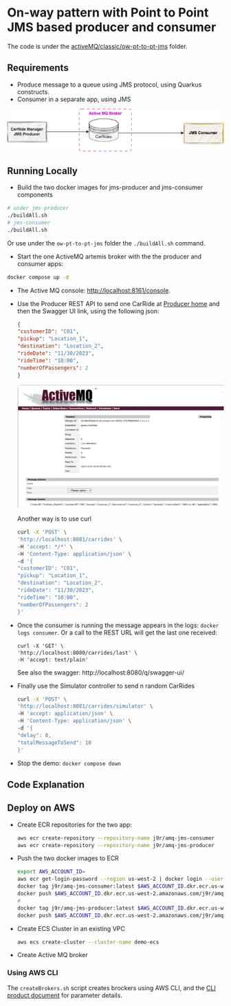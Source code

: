 # On-way pattern with Point to Point JMS based producer and consumer

The code is under the [activeMQ/classic/ow-pt-to-pt-jms](https://github.com/jbcodeforce/aws-messaging-study/tree/main/amazonMQ/activeMQ/classic/ow-pt-to-pt-jms) folder.

## Requirements

* Produce message to a queue using JMS protocol, using Quarkus constructs.
* Consumer in a separate app, using JMS

![](./diagrams/ow-p2p-amq-jms.drawio.png)

## Running Locally

* Build the two docker images for jms-producer and jms-consumer components

```sh
# under jms-producer
./buildAll.sh
# jms-consumer
./buildAll.sh 
```

Or use under the `ow-pt-to-pt-jms` folder the `./buildAll.sh` command.

* Start the one ActiveMQ artemis broker with the the producer and consumer apps:

```sh
docker compose up -d
```

* The Active MQ console: [http://localhost:8161/console](http://localhost:8161/).
* Use the Producer REST API to send one CarRide at [Producer home](http://localhost:8081/) and then the Swagger UI link, using the following json:

    ```json
    {
    "customerID": "C01",
    "pickup": "Location_1",
    "destination": "Location_2",
    "rideDate": "11/30/2023",
    "rideTime": "10:00",
    "numberOfPassengers": 2
    }
    ```

    ![](./images/ow-p2p-amq.png)


    Another way is to use curl

    ```sh
    curl -X 'POST' \
    'http://localhost:8081/carrides' \
    -H 'accept: */*' \
    -H 'Content-Type: application/json' \
    -d '{
    "customerID": "C01",
    "pickup": "Location_1",
    "destination": "Location_2",
    "rideDate": "11/30/2023",
    "rideTime": "10:00",
    "numberOfPassengers": 2
    }'
    ```

* Once the consumer is running the message appears in the logs: `docker logs consumer`. Or a call to the REST URL will get the last one received:

    ```
    curl -X 'GET' \
    'http://localhost:8080/carrides/last' \
    -H 'accept: text/plain'
    ```

    See also the swagger: http://localhost:8080/q/swagger-ui/

* Finally use the Simulator controller to send n random CarRides

    ```sh
    curl -X 'POST' \
    'http://localhost:8081/carrides/simulator' \
    -H 'accept: application/json' \
    -H 'Content-Type: application/json' \
    -d '{
    "delay": 0,
    "totalMessageToSend": 10
    }'
    ```

* Stop the demo: `docker compose down`

## Code Explanation

## Deploy on AWS

* Create ECR repositories for the two app:

    ```sh
    aws ecr create-repository --repository-name j9r/amq-jms-consumer
    aws ecr create-repository --repository-name j9r/amq-jms-producer
    ```

* Push the two docker images to ECR

    ```sh
    export AWS_ACCOUNT_ID=
    aws ecr get-login-password --region us-west-2 | docker login --username AWS --password-stdin $AWS_ACCOUNT_ID.dkr.ecr.us-west-2.amazonaws.com
    docker tag j9r/amq-jms-consumer:latest $AWS_ACCOUNT_ID.dkr.ecr.us-west-2.amazonaws.com/j9r/amq-jms-consumer:latest
    docker push $AWS_ACCOUNT_ID.dkr.ecr.us-west-2.amazonaws.com/j9r/amq-jms-consumer:latest
    #
    docker tag j9r/amq-jms-producer:latest $AWS_ACCOUNT_ID.dkr.ecr.us-west-2.amazonaws.com/j9r/amq-jms-producer:latest
    docker push $AWS_ACCOUNT_ID.dkr.ecr.us-west-2.amazonaws.com/j9r/amq-jms-producer:latest

    ```

* Create ECS Cluster in an existing VPC

    ```sh
    aws ecs create-cluster --cluster-name demo-ecs
    ```

* Create Active MQ broker

### Using AWS CLI

The `createBrokers.sh` script creates brockers using AWS CLI, and the [CLI product document](https://awscli.amazonaws.com/v2/documentation/api/latest/reference/mq/index.html) for parameter details.